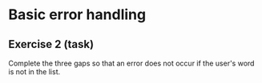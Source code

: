 # Basic error handling
## Exercise 2 (task)
  
Complete the three gaps so that an error does not occur if the user's word is not in the list.
